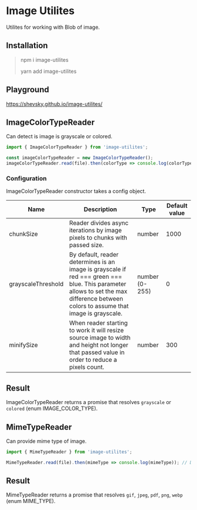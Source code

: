 # Image Utilites
Utilites for working with Blob of image.

## Installation
>npm i image-utilites
>
>yarn add image-utilites

## Playground
https://shevsky.github.io/image-utilites/

## ImageColorTypeReader
Can detect is image is grayscale or colored.

```javascript
import { ImageColorTypeReader } from 'image-utilites';

const imageColorTypeReader = new ImageColorTypeReader();
imageColorTypeReader.read(file).then(colorType => console.log(colorType)); // Don't forget to catch errors!
```

### Configuration
ImageColorTypeReader constructor takes a config object.

Name | Description | Type | Default value
--- | --- | --- | ---
chunkSize | Reader divides async iterations by image pixels to chunks with passed size. | number | 1000
grayscaleThreshold | By default, reader determines is an image is grayscale if red === green === blue. This parameter allows to set the max difference between colors to assume that image is grayscale. | number (0-255) | 0
minifySize | When reader starting to work it will resize source image to width and height not longer that passed value in order to reduce a pixels count. | number | 300

## Result
ImageColorTypeReader returns a promise that resolves `grayscale` or `colored` (enum IMAGE_COLOR_TYPE).

## MimeTypeReader
Can provide mime type of image.

```javascript
import { MimeTypeReader } from 'image-utilites';

MimeTypeReader.read(file).then(mimeType => console.log(mimeType)); // Don't forget to catch errors!
```

## Result
MimeTypeReader returns a promise that resolves `gif`, `jpeg`, `pdf`, `png`, `webp` (enum MIME_TYPE).

